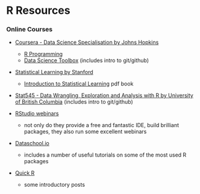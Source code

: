 R Resources
===========

### Online Courses

* [Coursera - Data Science Specialisation by Johns Hopkins](https://www.coursera.org/specialization/jhudatascience/1?utm_medium=courseDescripTop)
    - [R Programming](https://www.coursera.org/course/rprog)
    - [Data Science Toolbox](https://www.coursera.org/datascitoolbox) (includes intro to git/github)

* [Statistical Learning by Stanford](https://class.stanford.edu/courses/HumanitiesScience/StatLearning/Winter2014/about)
    - [Introduction to Statistical Learning](http://www-bcf.usc.edu/~gareth/ISL/) pdf book

* [Stat545 - Data Wrangling, Exploration and Analysis with R by University of British Columbia](http://stat545-ubc.github.io/index.html) (includes intro to git/github)

* [RStudio webinars](https://www.rstudio.com/resources/webinars/)
    - not only do they provide a free and fantastic IDE, build brilliant packages, they also run some excellent webinars

* [Dataschool.io](http://www.dataschool.io/)
    - includes a number of useful tutorials on some of the most used R packages

* [Quick R](http://www.statmethods.net/index.html)
    - some introductory posts
